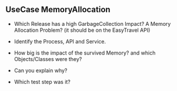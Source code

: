 ## UseCase MemoryAllocation

- Which Release has a high GarbageCollection Impact? A Memory Allocation Problem? (it should be on the EasyTravel API)

- Identify the Process, API and Service.

- How big is the impact of the survived Memory? and which Objects/Classes were they?

- Can you explain why? 

- Which test step was it?
